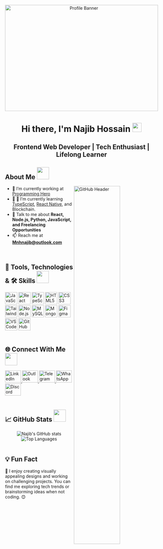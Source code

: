 <!-- Profile Banner -->
<p align="center">
  <img src="https://images.unsplash.com/photo-1504805572947-34fad45aed93?q=80&w=1740&auto=format&fit=crop&ixlib=rb-4.0.3&ixid=M3wxMjA3fDB8MHxwaG90by1wYWdlfHx8fGVufDB8fHx8fA%3D%3D" 
     alt="Profile Banner" 
     width="100%" 
     height="350px" 
     style="object-fit: cover;" 
     loading="lazy">
</p>

<!-- Professional Summary -->
<h1 align="center">
  Hi there, I'm Najib Hossain <img src="https://media.giphy.com/media/hvRJCLFzcasrR4ia7z/giphy.gif" width="30px">
</h1>
<h2 align="center">
  <strong>Frontend Web Developer | Tech Enthusiast | Lifelong Learner</strong>
</h2>



## About Me <img src="https://media2.giphy.com/media/ZGHpWzdOEkMKtwLqdc/giphy.gif?cid=ecf05e47a0n3gi1bfqntqmob8g9aid1oyj2wr3ds3mg700bl&rid=giphy.gif" width="40px" height="40px">
<img width="55%" align="right" alt="GitHub Header" src="https://raw.githubusercontent.com/onimur/.github/master/.resources/git-header.svg" />

- 🔭 I’m currently working at [Programming Hero](https://www.programming-hero.com/)
- 🌱 🌱 I’m currently learning [TypeScript](https://www.typescriptlang.org/), [React Native](https://reactnative.dev/), and Blockchain.
- 💬 Talk to me about **React, Node.js, Python, JavaScript, and Freelancing Opportunities**
- 📫 Reach me at **Mnhnajib@outlook.com**

<br>

## 🔧 Tools, Technologies & 🛠 Skills <img src="https://media2.giphy.com/media/QssGEmpkyEOhBCb7e1/giphy.gif?cid=ecf05e47a0n3gi1bfqntqmob8g9aid1oyj2wr3ds3mg700bl&rid=giphy.gif" width="40px" height="40px">

<div align="left">
  <img src="https://cdn.jsdelivr.net/gh/devicons/devicon/icons/javascript/javascript-original.svg" height="40" alt="JavaScript logo" />
  <img src="https://cdn.jsdelivr.net/gh/devicons/devicon/icons/react/react-original.svg" height="40" alt="React logo" />
  <img src="https://cdn.jsdelivr.net/gh/devicons/devicon/icons/typescript/typescript-original.svg" height="40" alt="TypeScript logo" />
  <img src="https://cdn.jsdelivr.net/gh/devicons/devicon/icons/html5/html5-original.svg" height="40" alt="HTML5 logo" />
  <img src="https://cdn.jsdelivr.net/gh/devicons/devicon/icons/css3/css3-original.svg" height="40" alt="CSS3 logo" />
  <img src="https://skillicons.dev/icons?i=tailwind" height="40" alt="Tailwind CSS logo" />
  <img src="https://cdn.jsdelivr.net/gh/devicons/devicon/icons/nodejs/nodejs-original.svg" height="40" alt="Node.js logo" />
  <img src="https://cdn.jsdelivr.net/gh/devicons/devicon/icons/mysql/mysql-original.svg" height="40" alt="MySQL logo" />
  <img src="https://cdn.jsdelivr.net/gh/devicons/devicon/icons/mongodb/mongodb-original.svg" height="40" alt="MongoDB logo" />
  <img src="https://skillicons.dev/icons?i=figma" height="40" alt="Figma logo" />
  <img src="https://skillicons.dev/icons?i=vscode" height="40" alt="VSCode logo" />
  <img src="https://skillicons.dev/icons?i=github" height="40" alt="GitHub logo" />
</div>

<br>

## 🌐 Connect With Me <img src="https://media2.giphy.com/media/al7grkbrCChTAPEfyh/giphy.gif?cid=ecf05e47a0n3gi1bfqntqmob8g9aid1oyj2wr3ds3mg700bl&rid=giphy.gif" width="40px" height="40px">

<div align="left">
  <a href="https://www.linkedin.com/in/md-najib-hossain/" target="_blank">
    <img src="https://raw.githubusercontent.com/maurodesouza/profile-readme-generator/master/src/assets/icons/social/linkedin/default.svg" width="52" height="40" alt="LinkedIn logo" />
  </a>
  <a href="mailto:Mnhnajib@outlook.com" target="_blank">
    <img src="https://raw.githubusercontent.com/maurodesouza/profile-readme-generator/master/src/assets/icons/social/microsoft-outlook/default.svg" width="52" height="40" alt="Outlook logo" />
  </a>
  <a href="https://t.me/YourTelegramUsername" target="_blank">
    <img src="https://raw.githubusercontent.com/maurodesouza/profile-readme-generator/master/src/assets/icons/social/telegram/default.svg" width="52" height="40" alt="Telegram logo" />
  </a>
  <a href="https://wa.me/YourWhatsAppNumber" target="_blank">
    <img src="https://raw.githubusercontent.com/maurodesouza/profile-readme-generator/master/src/assets/icons/social/whatsapp/default.svg" width="52" height="40" alt="WhatsApp logo" />
  </a>
  <a href="https://discordapp.com/users/YourDiscordID" target="_blank">
    <img src="https://raw.githubusercontent.com/maurodesouza/profile-readme-generator/master/src/assets/icons/social/discord/default.svg" width="52" height="40" alt="Discord logo" />
  </a>
</div>

<br>

## 📈 GitHub Stats <img src="https://media.giphy.com/media/3oKIPEqDGUULpEU0aQ/giphy.gif" width="40px" height="40px">

<div align="center">
  <img src="https://github-readme-stats.vercel.app/api?username=NajibHossain49&show_icons=true&theme=tokyonight" alt="Najib's GitHub stats" />
  <img src="https://github-readme-stats.vercel.app/api/top-langs/?username=NajibHossain49&layout=compact&theme=tokyonight" alt="Top Languages" />
</div>

<br>

## 💡 Fun Fact

💭 I enjoy creating visually appealing designs and working on challenging projects. You can find me exploring tech trends or brainstorming ideas when not coding. 😊
